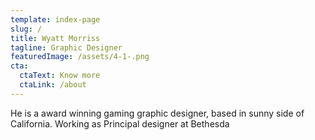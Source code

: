 ```yaml
---
template: index-page
slug: /
title: Wyatt Morriss
tagline: Graphic Designer
featuredImage: /assets/4-1-.png
cta:
  ctaText: Know more
  ctaLink: /about
---
```


He is a award winning gaming graphic designer, based in sunny side of California. Working as Principal designer at Bethesda
